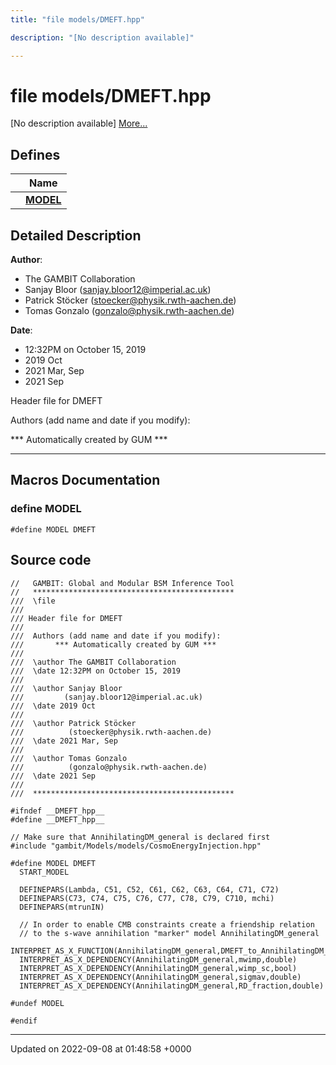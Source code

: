 ```yaml
---
title: "file models/DMEFT.hpp"

description: "[No description available]"

---
```


# file models/DMEFT.hpp

[No description available] [More...](#detailed-description)

## Defines

|                | Name           |
| -------------- | -------------- |
|  | **[MODEL](/documentation/code/files/dmeft_8hpp/#define-dmeft-hpp-model)**  |

## Detailed Description


**Author**: 

  * The GAMBIT Collaboration 
  * Sanjay Bloor ([sanjay.bloor12@imperial.ac.uk](mailto:sanjay.bloor12@imperial.ac.uk)) 
  * Patrick Stöcker ([stoecker@physik.rwth-aachen.de](mailto:stoecker@physik.rwth-aachen.de)) 
  * Tomas Gonzalo ([gonzalo@physik.rwth-aachen.de](mailto:gonzalo@physik.rwth-aachen.de)) 


**Date**: 

  * 12:32PM on October 15, 2019
  * 2019 Oct
  * 2021 Mar, Sep
  * 2021 Sep


Header file for DMEFT

Authors (add name and date if you modify): 

 *** Automatically created by GUM *** 


------------------




## Macros Documentation

### define MODEL

```
#define MODEL DMEFT
```


## Source code

```
//   GAMBIT: Global and Modular BSM Inference Tool
//   *********************************************
///  \file
///
/// Header file for DMEFT
///
///  Authors (add name and date if you modify):    
///       *** Automatically created by GUM ***     
///                                                
///  \author The GAMBIT Collaboration             
///  \date 12:32PM on October 15, 2019
///
///  \author Sanjay Bloor
///         (sanjay.bloor12@imperial.ac.uk)
///  \date 2019 Oct
///
///  \author Patrick Stöcker
///          (stoecker@physik.rwth-aachen.de)
///  \date 2021 Mar, Sep
///
///  \author Tomas Gonzalo
///          (gonzalo@physik.rwth-aachen.de)
///  \date 2021 Sep
///
///  ********************************************* 

#ifndef __DMEFT_hpp__
#define __DMEFT_hpp__

// Make sure that AnnihilatingDM_general is declared first
#include "gambit/Models/models/CosmoEnergyInjection.hpp"

#define MODEL DMEFT
  START_MODEL

  DEFINEPARS(Lambda, C51, C52, C61, C62, C63, C64, C71, C72)
  DEFINEPARS(C73, C74, C75, C76, C77, C78, C79, C710, mchi)
  DEFINEPARS(mtrunIN)

  // In order to enable CMB constraints create a friendship relation
  // to the s-wave annihilation "marker" model AnnihilatingDM_general
  INTERPRET_AS_X_FUNCTION(AnnihilatingDM_general,DMEFT_to_AnnihilatingDM_general)
  INTERPRET_AS_X_DEPENDENCY(AnnihilatingDM_general,mwimp,double)
  INTERPRET_AS_X_DEPENDENCY(AnnihilatingDM_general,wimp_sc,bool)
  INTERPRET_AS_X_DEPENDENCY(AnnihilatingDM_general,sigmav,double)
  INTERPRET_AS_X_DEPENDENCY(AnnihilatingDM_general,RD_fraction,double)

#undef MODEL

#endif
```


-------------------------------

Updated on 2022-09-08 at 01:48:58 +0000
